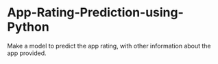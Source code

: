 # App-Rating-Prediction-using-Python
Make a model to predict the app rating, with other information about the app provided.
